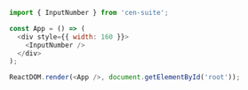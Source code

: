 <!--start-code-->

```js
import { InputNumber } from 'cen-suite';

const App = () => (
  <div style={{ width: 160 }}>
    <InputNumber />
  </div>
);

ReactDOM.render(<App />, document.getElementById('root'));
```

<!--end-code-->
